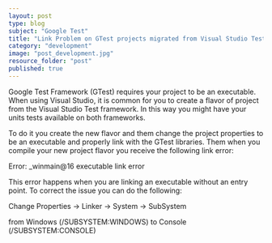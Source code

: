 ```yaml
---
layout: post
type: blog
subject: "Google Test"
title: "Link Problem on GTest projects migrated from Visual Studio Tests"
category: "development"
image: "post_development.jpg"
resource_folder: "post"
published: true
---
```


Google Test Framework (GTest) requires your project to be an executable. When using Visual Studio, it is common for you to create a flavor of project from the Visual Studio Test framework. In this way you might have your units tests available on both frameworks.

To do it you create the new flavor and them change the project properties to be an executable and properly link with the GTest libraries. Them when you compile your new project flavor you receive the following link error:

Error: _winmain@16 executable link error

This error happens when you are linking an executable without an entry point. To correct the issue you can do the following:

Change Properties -> Linker -> System -> SubSystem

from Windows (/SUBSYSTEM:WINDOWS) to Console (/SUBSYSTEM:CONSOLE)
                    